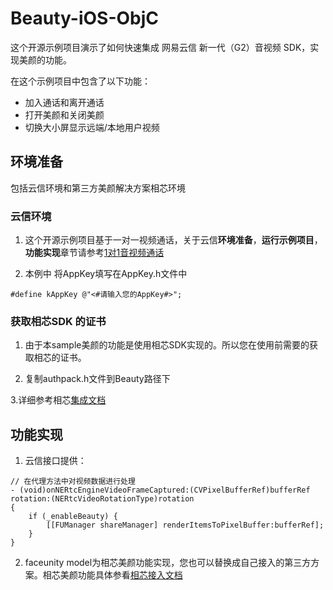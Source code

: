 # Beauty-iOS-ObjC

这个开源示例项目演示了如何快速集成 网易云信 新一代（G2）音视频 SDK，实现美颜的功能。

在这个示例项目中包含了以下功能：

- 加入通话和离开通话
- 打开美颜和关闭美颜
- 切换大小屏显示远端/本地用户视频

## 环境准备

包括云信环境和第三方美颜解决方案相芯环境

### 云信环境

1. 这个开源示例项目基于一对一视频通话，关于云信**环境准备**，**运行示例项目**，**功能实现**章节请参考[1对1音视频通话](https://github.com/netease-im/Basic-Video-Call/blob/master/One-to-One-Video/NERtcSample-1to1-iOS-Objective-C/README.md)

2. 本例中 将AppKey填写在AppKey.h文件中

```
#define kAppKey @"<#请输入您的AppKey#>";
```

### 获取相芯SDK 的证书

1. 由于本sample美颜的功能是使用相芯SDK实现的。所以您在使用前需要的获取相芯的证书。

2. 复制authpack.h文件到Beauty路径下

3.详细参考相芯[集成文档](https://github.com/Faceunity/FULiveDemo/blob/master/docs/iOS_Nama_SDK_%E9%9B%86%E6%88%90%E6%8C%87%E5%AF%BC%E6%96%87%E6%A1%A3.md)

## 功能实现

1. 云信接口提供：

```objc
// 在代理方法中对视频数据进行处理
- (void)onNERtcEngineVideoFrameCaptured:(CVPixelBufferRef)bufferRef rotation:(NERtcVideoRotationType)rotation
{
    if (_enableBeauty) {
        [[FUManager shareManager] renderItemsToPixelBuffer:bufferRef];
    }
}
```

2. faceunity model为相芯美颜功能实现，您也可以替换成自己接入的第三方方案。相芯美颜功能具体参看[相芯接入文档](https://github.com/Faceunity/FULiveDemo/blob/master/docs/iOS_Nama_SDK_%E9%9B%86%E6%88%90%E6%8C%87%E5%AF%BC%E6%96%87%E6%A1%A3.md)
   

   


